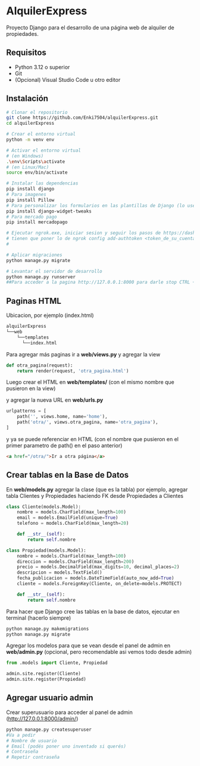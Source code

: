 # AlquilerExpress

Proyecto Django para el desarrollo de una página web de alquiler de propiedades.

## Requisitos

- Python 3.12 o superior
- Git
- (Opcional) Visual Studio Code u otro editor

## Instalación

```bash
# Clonar el repositorio
git clone https://github.com/Enki7504/alquilerExpress.git
cd alquilerExpress

# Crear el entorno virtual
python -m venv env

# Activar el entorno virtual
# (en Windows)
.\env\Scripts\activate
# (en Linux/Mac)
source env/bin/activate

# Instalar las dependencias
pip install django
# Para imagenes
pip install Pillow
# Para personalizar los formularios en las plantillas de Django (lo use con el login del admin)
pip install django-widget-tweaks
# Para mercado pago
pip install mercadopago

# Ejecutar ngrok.exe, iniciar sesion y seguir los pasos de https://dashboard.ngrok.com/get-started/setup/windows 
# tienen que poner lo de ngrok config add-authtoken <token_de_su_cuenta>
# 

# Aplicar migraciones
python manage.py migrate

# Levantar el servidor de desarrollo
python manage.py runserver
##Para acceder a la pagina http://127.0.0.1:8000 para darle stop CTRL + C en consola
```

## Paginas HTML
Ubicacion, por ejemplo (index.html)
```bash
alquilerExpress
└──web
    └──templates
      └──index.html
```
Para agregar más paginas ir a **web/views.py** y agregar la view
```python
def otra_pagina(request):
    return render(request, 'otra_pagina.html')
```

Luego crear el HTML en **web/templates/** (con el mismo nombre que pusieron en la view)

y agregar la nueva URL en **web/urls.py**

```python
urlpatterns = [
    path('', views.home, name='home'),
    path('otra/', views.otra_pagina, name='otra_pagina'),
]
```

y ya se puede referenciar en HTML (con el nombre que pusieron en el primer parametro de path() en el paso anterior)
```HTML
<a href="/otra/">Ir a otra página</a>
```

## Crear tablas en la Base de Datos

En **web/models.py** agregar la clase (que es la tabla) por ejemplo, agregar tabla Clientes y Propiedades haciendo FK desde Propiedades a Clientes
```python
class Cliente(models.Model):
    nombre = models.CharField(max_length=100)
    email = models.EmailField(unique=True)
    telefono = models.CharField(max_length=20)

    def __str__(self):
        return self.nombre

class Propiedad(models.Model):
    nombre = models.CharField(max_length=100)
    direccion = models.CharField(max_length=200)
    precio = models.DecimalField(max_digits=10, decimal_places=2)
    descripcion = models.TextField()
    fecha_publicacion = models.DateTimeField(auto_now_add=True)
    cliente = models.ForeignKey(Cliente, on_delete=models.PROTECT)

    def __str__(self):
        return self.nombre
```

Para hacer que Django cree las tablas en la base de datos, ejecutar en terminal (hacerlo siempre)
```bash
python manage.py makemigrations
python manage.py migrate
```

Agregar los modelos para que se vean desde el panel de admin en **web/admin.py** (opcional, pero recomendable asi vemos todo desde admin)

```python
from .models import Cliente, Propiedad

admin.site.register(Cliente)
admin.site.register(Propiedad)
```

## Agregar usuario admin

Crear superusuario para acceder al panel de admin (http://127.0.0.1:8000/admin/)

```bash
python manage.py createsuperuser
#Va a pedir
# Nombre de usuario
# Email (podés poner uno inventado si querés)
# Contraseña
# Repetir contraseña
``` 
